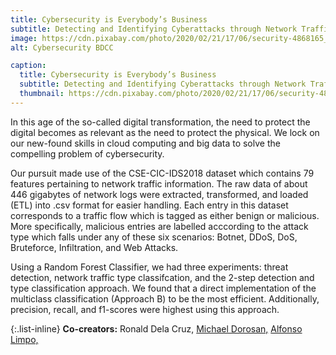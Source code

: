 ```yaml
---
title: Cybersecurity is Everybody’s Business
subtitle: Detecting and Identifying Cyberattacks through Network Traffic Data
image: https://cdn.pixabay.com/photo/2020/02/21/17/06/security-4868165_1280.jpg
alt: Cybersecurity BDCC

caption:
  title: Cybersecurity is Everybody’s Business
  subtitle: Detecting and Identifying Cyberattacks through Network Traffic Data
  thumbnail: https://cdn.pixabay.com/photo/2020/02/21/17/06/security-4868165_1280.jpg
---
```

In this age of the so-called digital transformation, the need to protect the digital becomes as relevant as the need to protect the physical. We lock on our new-found skills in cloud computing and big data to solve the compelling problem of cybersecurity.

Our pursuit made use of the CSE-CIC-IDS2018 dataset which contains 79 features pertaining to network traffic information. The raw data of about 446 gigabytes of network logs were extracted, transformed, and loaded (ETL) into .csv format for easier handling. Each entry in this dataset corresponds to a traffic flow which is tagged as either benign or malicious. More specifically, malicious entries are labelled acccording to the attack type which falls under any of these six scenarios: Botnet, DDoS, DoS, Bruteforce, Infiltration, and Web Attacks.

Using a Random Forest Classifier, we had three experiments: threat detection, network traffic type classifcation, and the 2-step detection and type classification approach. We found that a direct implementation of the multiclass classification (Approach B) to be the most efficient. Additionally, precision, recall, and f1-scores were highest using this approach.

{:.list-inline}
**Co-creators:**
Ronald Dela Cruz,
[Michael Dorosan,](https://www.linkedin.com/in/michaeldorosan)
[Alfonso Limpo,](https://www.linkedin.com/in/alfonsolimpo)
